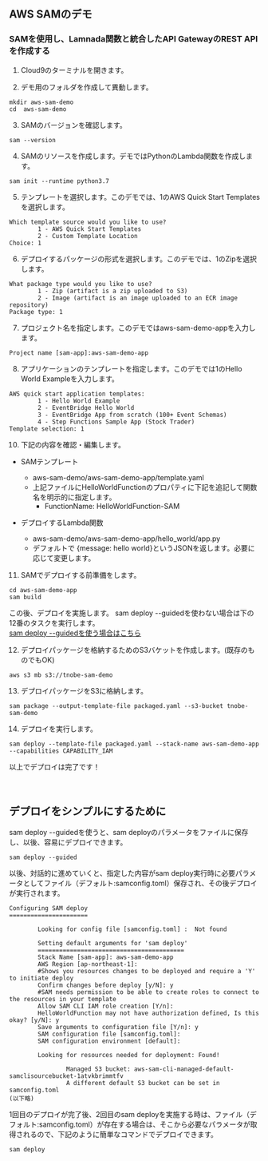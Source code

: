 ## AWS SAMのデモ
### SAMを使用し、Lamnada関数と統合したAPI GatewayのREST APIを作成する


1. Cloud9のターミナルを開きます。

2. デモ用のフォルダを作成して異動します。

```
mkdir aws-sam-demo
cd  aws-sam-demo
```

3. SAMのバージョンを確認します。

```
sam --version
```

4. SAMのリソースを作成します。デモではPythonのLambda関数を作成します。

```
sam init --runtime python3.7
```

5. テンプレートを選択します。このデモでは、1のAWS Quick Start Templatesを選択します。

```
Which template source would you like to use?
        1 - AWS Quick Start Templates
        2 - Custom Template Location
Choice: 1
```

6. デプロイするパッケージの形式を選択します。このデモでは、1のZipを選択します。

```
What package type would you like to use?
        1 - Zip (artifact is a zip uploaded to S3)
        2 - Image (artifact is an image uploaded to an ECR image repository)
Package type: 1
```

7. プロジェクト名を指定します。このデモではaws-sam-demo-appを入力します。

```
Project name [sam-app]:aws-sam-demo-app
```

8. アプリケーションのテンプレートを指定します。このデモでは1のHello World Exampleを入力します。

```
AWS quick start application templates:
        1 - Hello World Example
        2 - EventBridge Hello World
        3 - EventBridge App from scratch (100+ Event Schemas)
        4 - Step Functions Sample App (Stock Trader)
Template selection: 1
```

10. 下記の内容を確認・編集します。

- SAMテンプレート

  - aws-sam-demo/aws-sam-demo-app/template.yaml 
  - 上記ファイルにHelloWorldFunctionのプロパティに下記を追記して関数名を明示的に指定します。
    -  FunctionName: HelloWorldFunction-SAM

- デプロイするLambda関数

  - aws-sam-demo/aws-sam-demo-app/hello_world/app.py
  - デフォルトで {message: hello world}というJSONを返します。必要に応じて変更します。　

11. SAMでデプロイする前準備をします。

```
cd aws-sam-demo-app
sam build
```

この後、デプロイを実施します。
sam deploy --guidedを使わない場合は下の12番のタスクを実行します。 
<br />
[sam deploy --guidedを使う場合はこちら](#デプロイをシンプルにするために) 
 
 
12. デプロイパッケージを格納するためのS3バケットを作成します。(既存のものでもOK)

```
aws s3 mb s3://tnobe-sam-demo
```

13. デプロイパッケージをS3に格納します。

```
sam package --output-template-file packaged.yaml --s3-bucket tnobe-sam-demo
```

14. デプロイを実行します。

```
sam deploy --template-file packaged.yaml --stack-name aws-sam-demo-app --capabilities CAPABILITY_IAM
```

以上でデプロイは完了です！
 <br />
 <br />
 <br />

## デプロイをシンプルにするために 
 
sam deploy --guidedを使うと、sam deployのパラメータをファイルに保存し、以後、容易にデプロイできます。

```
sam deploy --guided
```

以後、対話的に進めていくと、指定した内容がsam deploy実行時に必要パラメータとしてファイル（デフォルト:samconfig.toml）保存され、その後デプロイが実行されます。

```
Configuring SAM deploy
======================

        Looking for config file [samconfig.toml] :  Not found

        Setting default arguments for 'sam deploy'
        =========================================
        Stack Name [sam-app]: aws-sam-demo-app
        AWS Region [ap-northeast-1]: 
        #Shows you resources changes to be deployed and require a 'Y' to initiate deploy
        Confirm changes before deploy [y/N]: y
        #SAM needs permission to be able to create roles to connect to the resources in your template
        Allow SAM CLI IAM role creation [Y/n]: 
        HelloWorldFunction may not have authorization defined, Is this okay? [y/N]: y
        Save arguments to configuration file [Y/n]: y
        SAM configuration file [samconfig.toml]: 
        SAM configuration environment [default]: 

        Looking for resources needed for deployment: Found!

                Managed S3 bucket: aws-sam-cli-managed-default-samclisourcebucket-1atvkbrimmtfv
                A different default S3 bucket can be set in samconfig.toml
(以下略)
```

1回目のデプロイが完了後、2回目のsam deployを実施する時は、ファイル（デフォルト:samconfig.toml）が存在する場合は、そこから必要なパラメータが取得されるので、下記のように簡単なコマンドでデプロイできます。

```
sam deploy 
```





